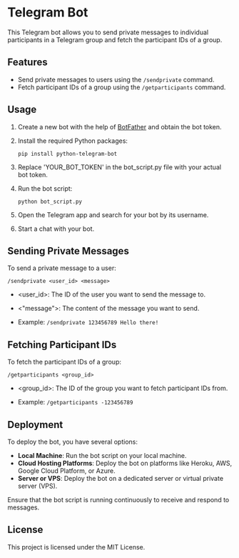 # Telegram Bot

This Telegram bot allows you to send private messages to individual participants in a Telegram group and fetch the participant IDs of a group.

## Features

- Send private messages to users using the `/sendprivate` command.
- Fetch participant IDs of a group using the `/getparticipants` command.

## Usage

1. Create a new bot with the help of [BotFather](https://core.telegram.org/bots#botfather) and obtain the bot token.

2. Install the required Python packages:
   ```shell
   pip install python-telegram-bot
   
3. Replace 'YOUR_BOT_TOKEN' in the bot_script.py file with your actual bot token.

4. Run the bot script: 
   ```shell 
   python bot_script.py
   
5. Open the Telegram app and search for your bot by its username.
6. Start a chat with your bot.

## Sending Private Messages
To send a private message to a user:

   `/sendprivate <user_id> <message>`
   - <user_id>: The ID of the user you want to send the message to.
   - <"message">: The content of the message you want to send.
    
   - Example: `/sendprivate 123456789 Hello there!`

## Fetching Participant IDs
To fetch the participant IDs of a group:

  `/getparticipants <group_id>`
  - <group_id>: The ID of the group you want to fetch participant IDs from.
  
  - Example: `/getparticipants -123456789`

## Deployment
To deploy the bot, you have several options:

- **Local Machine**: Run the bot script on your local machine.
- **Cloud Hosting Platforms**: Deploy the bot on platforms like Heroku, AWS, Google Cloud Platform, or Azure.
- **Server or VPS**: Deploy the bot on a dedicated server or virtual private server (VPS).

Ensure that the bot script is running continuously to receive and respond to messages.

## License
This project is licensed under the MIT License.
